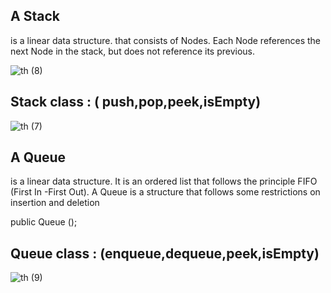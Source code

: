 ## A Stack
 is a linear data structure. that consists of Nodes. Each Node references the next Node in the stack, but does not reference its previous.


![th (8)](https://user-images.githubusercontent.com/98957434/162055429-9cf70e73-2992-40f1-ab5a-73d4db82c41d.jpg)

## Stack class : ( push,pop,peek,isEmpty)

![th (7)](https://user-images.githubusercontent.com/98957434/162055590-17f5c99a-a240-4f5c-836a-652a145901ba.jpg)



## A Queue 
is a linear data structure. It is an ordered list that follows the principle FIFO (First In -First Out). A Queue is a structure that follows some restrictions on insertion and deletion

public Queue ();

## Queue class : (enqueue,dequeue,peek,isEmpty)

![th (9)](https://user-images.githubusercontent.com/98957434/162055197-6636ba55-94b7-4396-981c-4462853aa420.jpg)
